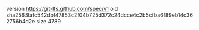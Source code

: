 version https://git-lfs.github.com/spec/v1
oid sha256:9afc542dbf47853c2f04b725d372c24dcce4c2b5cfba6f89eb14c362756b4d2e
size 4789
